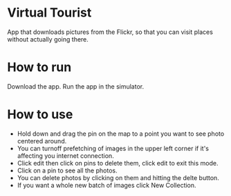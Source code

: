 # Virtual Tourist
App that downloads pictures from the Flickr, so that you can visit places without actually going there.

# How to run
Download the app.
Run the app in the simulator.

# How to use
* Hold down and drag the pin on the map to a point you want to see photo centered around.
* You can turnoff prefetching of images in the upper left corner if it's affecting you internet connection.
* Click edit then click on pins to delete them, click edit to exit this mode.
* Click on a pin to see all the photos.
* You can delete photos by clicking on them and hitting the delte button.
* If you want a whole new batch of images click New Collection.
